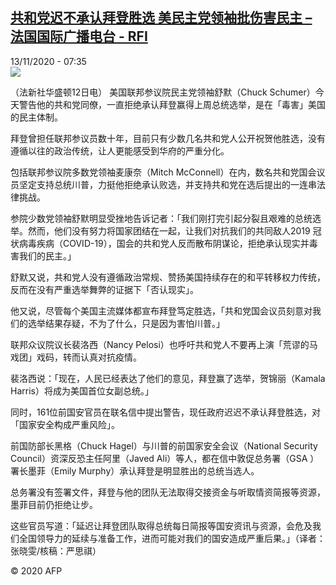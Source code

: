 <!--1605254041000-->
[共和党迟不承认拜登胜选 美民主党领袖批伤害民主 – 法国国际广播电台 - RFI](http://www.rfi.fr//cn/contenu/20201113-%E5%85%B1%E5%92%8C%E5%85%9A%E8%BF%9F%E4%B8%8D%E6%89%BF%E8%AE%A4%E6%8B%9C%E7%99%BB%E8%83%9C%E9%80%89-%E7%BE%8E%E6%B0%91%E4%B8%BB%E5%85%9A%E9%A2%86%E8%A2%96%E6%89%B9%E4%BC%A4%E5%AE%B3%E6%B0%91%E4%B8%BB)
------

<div>13/11/2020 - 07:35</div><img src="https://s.rfi.fr/media/display/1dec2888-257e-11eb-a496-005056bff430/w:310/p:16x9/int0010b.201113143503.jpg"><div class="t-content__body u-clearfix"><p>（法新社华盛顿12日电）    美国联邦参议院民主党领袖舒默（Chuck Schumer）今天警告他的共和党同僚，一直拒绝承认拜登赢得上周总统选举，是在「毒害」美国的民主体制。</p><p>    拜登曾担任联邦参议员数十年，目前只有少数几名共和党人公开祝贺他胜选，没有遵循以往的政治传统，让人更能感受到华府的严重分化。</p><p>    包括联邦参议院多数党领袖麦康奈（Mitch McConnell）在内，数名共和党国会议员坚定支持总统川普，力挺他拒绝承认败选，并支持共和党在选后提出的一连串法律挑战。</p><p>    参院少数党领袖舒默明显受挫地告诉记者：「我们刚打完引起分裂且艰难的总统选举。然而，他们没有努力将国家团结在一起，让我们对抗我们的共同敌人2019 冠状病毒疾病（COVID-19），国会的共和党人反而散布阴谋论，拒绝承认现实并毒害我们的民主。」</p><p>    舒默又说，共和党人没有遵循政治常规、赞扬美国持续存在的和平转移权力传统，反而在没有严重选举舞弊的证据下「否认现实」。</p><p>    他又说，尽管每个美国主流媒体都宣布拜登笃定胜选，「共和党国会议员刻意对我们的选举结果存疑，不为了什么，只是因为害怕川普。」</p><p>    联邦众议院议长裴洛西（Nancy Pelosi）也呼吁共和党人不要再上演「荒谬的马戏团」戏码，转而认真对抗疫情。</p><p>    裴洛西说：「现在，人民已经表达了他们的意见，拜登赢了选举，贺锦丽（Kamala Harris）将成为美国首位女副总统。」</p><p>    同时，161位前国安官员在联名信中提出警告，现任政府迟迟不承认拜登胜选，对「国家安全构成严重风险」。</p><p>    前国防部长黑格（Chuck Hagel）与川普的前国家安全会议（National Security Council）资深反恐主任阿里（Javed Ali）等人，都在信中敦促总务署（GSA ）署长墨菲（Emily Murphy）承认拜登是明显胜出的总统当选人。</p><p>    总务署没有签署文件，拜登与他的团队无法取得交接资金与听取情资简报等资源，墨菲目前仍拒绝让步。</p><p>    这些官员写道：「延迟让拜登团队取得总统每日简报等国安资讯与资源，会危及我们全国领导力的延续与准备工作，进而可能对我们的国安造成严重后果。」（译者：张晓雯/核稿：严思祺）</p><p class="t-copyright">© 2020 AFP</p>        </div>
